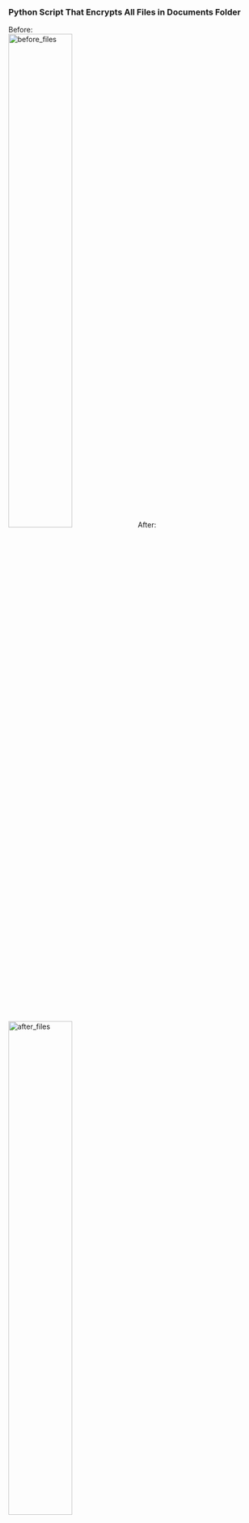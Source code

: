 ### Python Script That Encrypts All Files in Documents Folder

Before:<br>
<img src='https://github.com/GH0STH4CKER/FileEncryptingRansomware/assets/62290930/5014c6db-2b5a-442c-a7d7-2aed514210a7' alt='before_files' width='50%'>
After:<br>
<img src='https://github.com/GH0STH4CKER/FileEncryptingRansomware/assets/62290930/8d285c9d-c93a-4d5c-abcd-27fe49276148' alt ='after_files' width='50%'>

